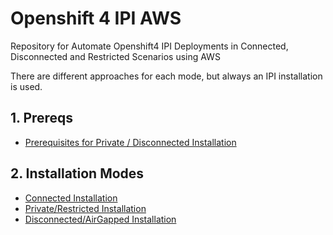 # Openshift 4 IPI AWS

Repository for Automate Openshift4 IPI Deployments in Connected, Disconnected and Restricted Scenarios using AWS

There are different approaches for each mode, but always an IPI installation is used.

## 1. Prereqs

* [Prerequisites for Private / Disconnected Installation](/docs/prereqs.md)

## 2. Installation Modes

* [Connected Installation](/docs/mode-connected.md)
* [Private/Restricted Installation](/docs/mode-private.md)
* [Disconnected/AirGapped Installation](/docs/mode-disconnected.md)

